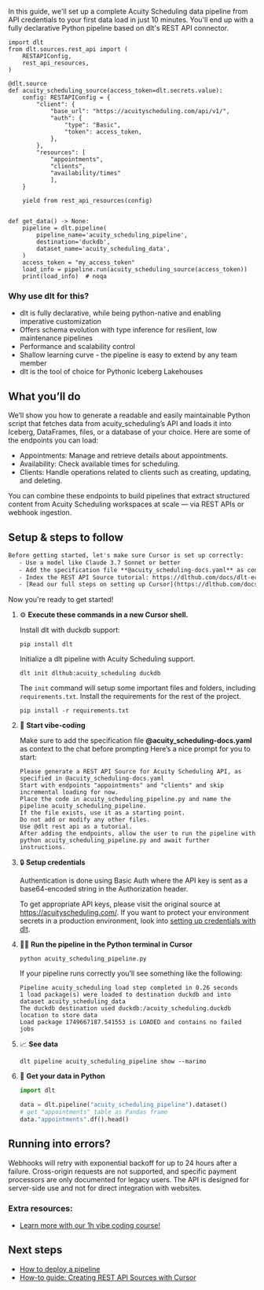 In this guide, we'll set up a complete Acuity Scheduling data pipeline from API credentials to your first data load in just 10 minutes. You'll end up with a fully declarative Python pipeline based on dlt's REST API connector.

```python-outcome
import dlt
from dlt.sources.rest_api import (
    RESTAPIConfig,
    rest_api_resources,
)

@dlt.source
def acuity_scheduling_source(access_token=dlt.secrets.value):
    config: RESTAPIConfig = {
        "client": {
            "base_url": "https://acuityscheduling.com/api/v1/",
            "auth": {
                "type": "Basic",
                "token": access_token,
            },
        },
        "resources": [
            "appointments",
            "clients",
            "availability/times"
            ],
    }

    yield from rest_api_resources(config)


def get_data() -> None:
    pipeline = dlt.pipeline(
        pipeline_name='acuity_scheduling_pipeline',
        destination='duckdb',
        dataset_name='acuity_scheduling_data', 
    )
    access_token = "my_access_token"
    load_info = pipeline.run(acuity_scheduling_source(access_token))
    print(load_info)  # noqa
```

### Why use dlt for this?

- dlt is fully declarative, while being python-native and enabling imperative customization
- Offers schema evolution with type inference for resilient, low maintenance pipelines
- Performance and scalability control
- Shallow learning curve - the pipeline is easy to extend by any team member
- dlt is the tool of choice for Pythonic Iceberg Lakehouses

## What you’ll do

We’ll show you how to generate a readable and easily maintainable Python script that fetches data from acuity_scheduling’s API and loads it into Iceberg, DataFrames, files, or a database of your choice. Here are some of the endpoints you can load:

- Appointments: Manage and retrieve details about appointments.
- Availability: Check available times for scheduling.
- Clients: Handle operations related to clients such as creating, updating, and deleting.

You can combine these endpoints to build pipelines that extract structured content from Acuity Scheduling workspaces at scale — via REST APIs or webhook ingestion.

## Setup & steps to follow

```default
Before getting started, let's make sure Cursor is set up correctly:
   - Use a model like Claude 3.7 Sonnet or better
   - Add the specification file **@acuity_scheduling-docs.yaml** as context
   - Index the REST API Source tutorial: https://dlthub.com/docs/dlt-ecosystem/verified-sources/rest_api/ and add it to context as **@dlt rest api**
   - [Read our full steps on setting up Cursor](https://dlthub.com/docs/dlt-ecosystem/llm-tooling/cursor-restapi#23-configuring-cursor-with-documentation)
```

Now you're ready to get started! 

1. ⚙️ **Execute these commands in a new Cursor shell.**
    
    Install dlt with duckdb support:
    ```shell
    pip install dlt
    ```

    Initialize a dlt pipeline with Acuity Scheduling support.
    ```shell
    dlt init dlthub:acuity_scheduling duckdb
    ```

    The `init` command will setup some important files and folders, including `requirements.txt`. Install the requirements for the rest of the project.
    ```shell
    pip install -r requirements.txt
    ```
    
2. 🤠 **Start vibe-coding**
    
    Make sure to add the specification file **@acuity_scheduling-docs.yaml** as context to the chat before prompting
    Here’s a nice prompt for you to start: 
    
    ```prompt
    Please generate a REST API Source for Acuity Scheduling API, as specified in @acuity_scheduling-docs.yaml 
    Start with endpoints "appointments" and "clients" and skip incremental loading for now. 
    Place the code in acuity_scheduling_pipeline.py and name the pipeline acuity_scheduling_pipeline. 
    If the file exists, use it as a starting point. 
    Do not add or modify any other files. 
    Use @dlt rest api as a tutorial. 
    After adding the endpoints, allow the user to run the pipeline with python acuity_scheduling_pipeline.py and await further instructions.
    ```

    
3. 🔒 **Setup credentials** 
    
    Authentication is done using Basic Auth where the API key is sent as a base64-encoded string in the Authorization header.
    
    To get appropriate API keys, please visit the original source at https://acuityscheduling.com/.
    If you want to protect your environment secrets in a production environment, look into [setting up credentials with dlt](https://dlthub.com/docs/walkthroughs/add_credentials).
    
4. 🏃‍♀️ **Run the pipeline in the Python terminal in Cursor**
    
    ```shell
    python acuity_scheduling_pipeline.py
    ```
    
    If your pipeline runs correctly you’ll see something like the following:
    
    ```shell
    Pipeline acuity_scheduling load step completed in 0.26 seconds
    1 load package(s) were loaded to destination duckdb and into dataset acuity_scheduling_data
    The duckdb destination used duckdb:/acuity_scheduling.duckdb location to store data
    Load package 1749667187.541553 is LOADED and contains no failed jobs
    ```
    
5. 📈 **See data**
    
    ```shell
    dlt pipeline acuity_scheduling_pipeline show --marimo
    ```
    
6. 🐍 **Get your data in Python**
    
    ```python
    import dlt

   data = dlt.pipeline("acuity_scheduling_pipeline").dataset()
   # get "appointments" table as Pandas frame
   data."appointments".df().head()
    ```

## Running into errors?

Webhooks will retry with exponential backoff for up to 24 hours after a failure. Cross-origin requests are not supported, and specific payment processors are only documented for legacy users. The API is designed for server-side use and not for direct integration with websites.

### Extra resources:

- [Learn more with our 1h vibe coding course!](https://www.youtube.com/watch?v=GGid70rnJuM)

## Next steps

- [How to deploy a pipeline](https://dlthub.com/docs/walkthroughs/deploy-a-pipeline)
- [How-to guide: Creating REST API Sources with Cursor](https://dlthub.com/docs/dlt-ecosystem/llm-tooling/cursor-restapi)